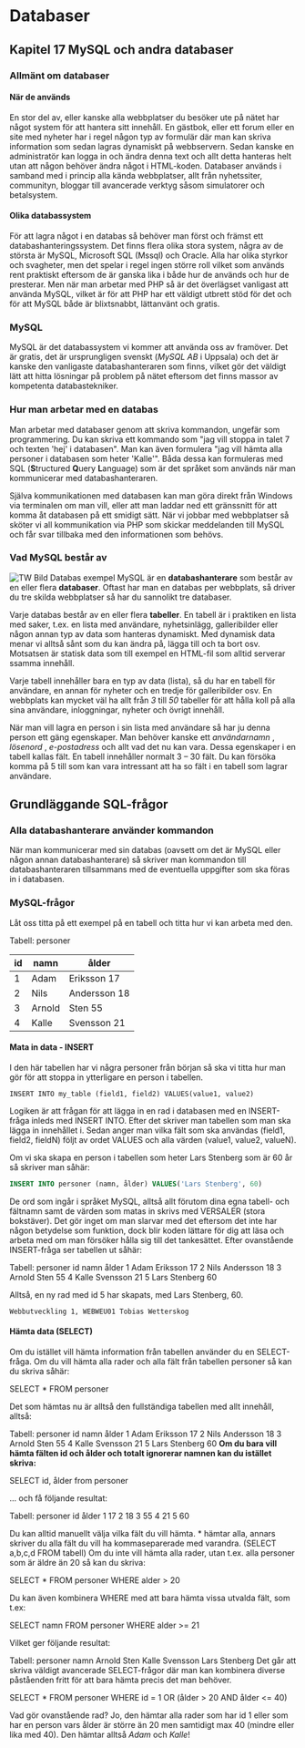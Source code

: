 # Databaser
## Kapitel 17 MySQL och andra databaser

### Allmänt om databaser

#### När de används

En stor del av, eller kanske alla webbplatser du besöker ute på nätet har något system för att hantera sitt innehåll. En gästbok, eller ett forum eller en site med nyheter har i regel någon typ av formulär där man kan skriva information som sedan lagras dynamiskt på webbservern. Sedan kanske en administratör kan logga in och ändra denna text och allt detta hanteras helt utan att någon behöver ändra något i HTML-koden.
Databaser används i samband med i princip alla kända webbplatser, allt från nyhetssiter, communityn, bloggar till avancerade verktyg såsom simulatorer och betalsystem.

#### Olika databassystem

För att lagra något i en databas så behöver man först och främst ett databashanteringssystem. Det finns flera olika stora system, några av de största är MySQL, Microsoft SQL (Mssql) och Oracle. 
Alla har olika styrkor och svagheter, men det spelar i regel ingen större roll vilket som används rent praktiskt eftersom de är ganska lika i både hur de används och hur de presterar. Men när man arbetar med PHP så är det överlägset vanligast att använda MySQL, vilket är för att PHP har ett väldigt utbrett stöd för det och för att MySQL både är blixtsnabbt, lättanvänt och gratis.

### MySQL

MySQL är det databassystem vi kommer att använda oss av framöver. Det är gratis, det är ursprungligen svenskt (_MySQL AB_ i Uppsala) och det är kanske den vanligaste databashanteraren som finns, vilket gör det väldigt lätt att hitta lösningar på problem på nätet eftersom det finns massor av kompetenta databastekniker.

### Hur man arbetar med en databas

Man arbetar med databaser genom att skriva kommandon, ungefär som programmering. Du kan skriva ett kommando som "jag vill stoppa in talet 7 och texten 'hej' i databasen". Man kan även formulera "jag vill hämta alla personer i databasen som heter 'Kalle'". Båda dessa kan formuleras med SQL (**S**tructured **Q**uery **L**anguage) som är det språket som används när man kommunicerar med databashanteraren.

Själva kommunikationen med databasen kan man göra direkt från Windows via terminalen om man vill, eller att man laddar ned ett gränssnitt för att komma åt databasen på ett smidigt sätt. 
När vi jobbar med webbplatser så sköter vi all kommunikation via PHP som skickar meddelanden till MySQL och får svar tillbaka med den informationen som behövs.

### Vad MySQL består av
![TW Bild Databas exempel](image.png)
MySQL är en **databashanterare** som består av en eller flera **databaser**. Oftast har man en databas
per webbplats, så driver du tre skilda webbplatser så har du sannolikt tre databaser.

Varje databas består av en eller flera **tabeller**. En tabell är i praktiken en lista med saker, t.ex. en lista med användare, nyhetsinlägg, galleribilder eller någon annan typ av data som hanteras dynamiskt. Med dynamisk data menar vi alltså sånt som du kan ändra på, lägga till och ta bort osv. Motsatsen är statisk data som till exempel en HTML-fil som alltid serverar ssamma innehåll.

Varje tabell innehåller bara en typ av data (lista), så du har en tabell för användare, en annan för nyheter och en tredje för galleribilder osv. En webbplats kan mycket väl ha allt från *3* till *50* tabeller för att hålla koll på alla sina användare, inloggningar, nyheter och övrigt innehåll.

När man vill lagra en person i sin lista med användare så har ju denna person ett gäng egenskaper.  Man behöver kanske ett _användarnamn_ , _lösenord_ , _e-postadress_ och allt vad det nu kan vara. Dessa egenskaper i en tabell kallas fält. En tabell innehåller normalt 3 – 30 fält. Du kan försöka komma på 5 till som kan vara intressant att ha so fält i en tabell som lagrar användare.

## Grundläggande SQL-frågor

### Alla databashanterare använder kommandon

När man kommunicerar med sin databas (oavsett om det är MySQL eller någon annan databashanterare) så skriver man kommandon till databashanteraren tillsammans med de eventuella uppgifter som ska föras in i databasen.

### MySQL-frågor

Låt oss titta på ett exempel på en tabell och titta hur vi kan arbeta med den.

Tabell: personer

| id | namn | ålder |
|---|------|-----|
| 1 | Adam | Eriksson 17 |
| 2 | Nils | Andersson 18 |
| 3 | Arnold | Sten 55 |
| 4 | Kalle  | Svensson 21 |

#### Mata in data - INSERT
I den här tabellen har vi några personer från början så ska vi titta hur man gör för att stoppa in ytterligare en person i tabellen.

```INSERT INTO my_table (field1, field2) VALUES(value1, value2)```

Logiken är att frågan för att lägga in en rad i databasen med en INSERT-fråga inleds med INSERT INTO.
Efter det skriver man tabellen som man ska lägga in innehållet i. Sedan anger man vilka fält som ska användas (field1, field2, fieldN) följt av ordet VALUES och alla värden (value1, value2, valueN).

Om vi ska skapa en person i tabellen som heter Lars Stenberg som är 60 år så skriver man såhär:
```sql
INSERT INTO personer (namn, ålder) VALUES('Lars Stenberg', 60)
```

De ord som ingår i språket MySQL, alltså allt förutom dina egna tabell- och fältnamn samt de värden
som matas in skrivs med VERSALER (stora bokstäver). Det gör inget om man slarvar med det
eftersom det inte har någon betydelse som funktion, dock blir koden lättare för dig att läsa och
arbeta med om man försöker hålla sig till det tankesättet. Efter ovanstående INSERT-fråga ser
tabellen ut såhär:

Tabell: personer
id namn ålder
1 Adam Eriksson 17
2 Nils Andersson 18
3 Arnold Sten 55
4 Kalle Svensson 21
5 Lars Stenberg 60

Alltså, en ny rad med id 5 har skapats, med Lars Stenberg, 60.


```
Webbutveckling 1, WEBWEU01 Tobias Wetterskog
```
#### Hämta data (SELECT)

Om du istället vill hämta information från tabellen använder du en SELECT-fråga. Om du vill hämta
alla rader och alla fält från tabellen personer så kan du skriva såhär:

SELECT * FROM personer

Det som hämtas nu är alltså den fullständiga tabellen med allt innehåll, alltså:

Tabell: personer
id namn ålder
1 Adam Eriksson 17
2 Nils Andersson 18
3 Arnold Sten 55
4 Kalle Svensson 21
5 Lars Stenberg 60
**Om du bara vill hämta fälten id och ålder och totalt ignorerar namnen kan du istället skriva:**

SELECT id, ålder from personer

... och få följande resultat:

Tabell: personer
id ålder
1 17
2 18
3 55
4 21
5 60

Du kan alltid manuellt välja vilka fält du vill hämta. * hämtar alla, annars skriver du alla fält du vill ha
kommaseparerade med varandra. (SELECT a,b,c,d FROM tabell)
Om du inte vill hämta alla rader, utan t.ex. alla personer som är äldre än 20 så kan du skriva:

SELECT * FROM personer WHERE alder > 20

Du kan även kombinera WHERE med att bara hämta vissa utvalda fält, som t.ex:

SELECT namn FROM personer WHERE alder >= 21

Vilket ger följande resultat:

Tabell: personer
namn
Arnold Sten
Kalle Svensson
Lars Stenberg
Det går att skriva väldigt avancerade SELECT-frågor där man kan kombinera diverse påståenden fritt
för att bara hämta precis det man behöver.

SELECT * FROM personer WHERE id = 1 OR (ålder > 20 AND ålder <= 40)

Vad gör ovanstående rad? Jo, den hämtar alla rader som har id 1 eller som har en person vars ålder
är större än 20 men samtidigt max 40 (mindre eller lika med 40). Den hämtar alltså _Adam_ och _Kalle_!

